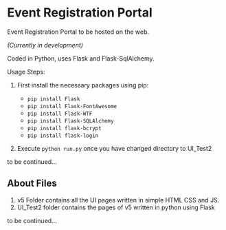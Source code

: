 # Event Registration Portal
Event Registration Portal to be hosted on the web.

*(Currently in development)*

Coded in Python, uses Flask and Flask-SqlAlchemy.

Usage Steps:
1. First install the necessary packages using pip: 
   - `pip install Flask`
   - `pip install Flask-FontAwesome`
   - `pip install Flask-WTF`
   - `pip install Flask-SQLAlchemy`
   - `pip install flask-bcrypt`
   - `pip install flask-login`

2. Execute `python run.py` once you have changed directory to UI_Test2

to be continued...

## About Files

1. v5 Folder contains all the UI pages written in simple HTML CSS and JS.
2. UI_Test2 folder contains the pages of v5 written in python using Flask

to be continued...
